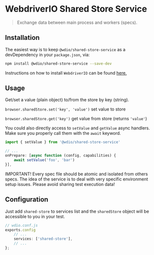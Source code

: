 WebdriverIO Shared Store Service
=========================

> Exchange data between main process and workers (specs).

## Installation

The easiest way is to keep `@wdio/shared-store-service` as a devDependency in your `package.json`, via:

```sh
npm install @wdio/shared-store-service --save-dev
```

Instructions on how to install `WebdriverIO` can be found [here.](https://webdriver.io/docs/gettingstarted)

## Usage

Get/set a value (plain object) to/from the store by key (string).

`browser.sharedStore.set('key', 'value')` set value to store

`browser.sharedStore.get('key')` get value from store (returns `'value'`)

You could also directly access to `setValue` and `getValue` async handlers.
Make sure you properly call them with the `await` keyword.

```js
import { setValue } from '@wdio/shared-store-service'

// ...
onPrepare: [async function (config, capabilities) {
    await setValue('foo', 'bar')
}],
```

IMPORTANT! Every spec file should be atomic and isolated from others specs.
The idea of the service is to deal with very specific environment setup issues.
Please avoid sharing test execution data!

## Configuration

Just add `shared-store` to services list and the `sharedStore` object will be accessible to you in your test.

```js
// wdio.conf.js
exports.config
    // ...
    services: ['shared-store'],
    // ...
};
```
